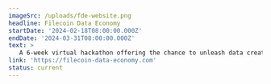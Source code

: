 ```yaml
---
imageSrc: /uploads/fde-website.png
headline: Filecoin Data Economy
startDate: '2024-02-18T08:00:00.000Z'
endDate: '2024-03-31T08:00:00.000Z'
text: >
   A 6-week virtual hackathon offering the chance to unleash data creativity and build innovative applications using Filecoin and InterPlanetary Consensus (IPC).
link: 'https://filecoin-data-economy.com'
status: current
---
```

